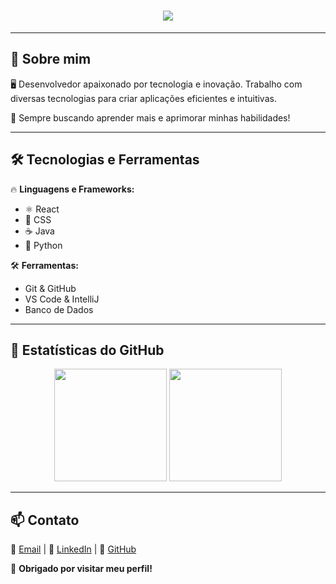 <h1 align="center">
  <div align="center" background-color='Black'>
  <img src="https://readme-typing-svg.herokuapp.com?color=800080&center=true&lines=Bem-vindo+ao+meu+GitHub!;Eu+sou+Nicolas+Rabelo" />
  </div>
</h1>

---

## 🚀 Sobre mim
🖥️ Desenvolvedor apaixonado por tecnologia e inovação. Trabalho com diversas tecnologias para criar aplicações eficientes e intuitivas.  

🎨 Sempre buscando aprender mais e aprimorar minhas habilidades!  

---

## 🛠️ Tecnologias e Ferramentas  
🔥 **Linguagens e Frameworks:**  
- ⚛️ React  
- 🎨 CSS  
- ☕ Java  
- 🐍 Python  

🛠️ **Ferramentas:**  
- Git & GitHub  
- VS Code & IntelliJ  
- Banco de Dados  

---

## 🌟 Estatísticas do GitHub  
<div align="center">
  <img height="180em" src="https://github-readme-stats.vercel.app/api?username=seu-usuario&show_icons=true&theme=dracula&hide_border=true&bg_color=000000&title_color=800080&text_color=ffffff&icon_color=800080" />
  <img height="180em" src="https://github-readme-streak-stats.herokuapp.com/?user=seu-usuario&theme=dracula&hide_border=true&ring=800080&fire=800080&currStreakLabel=ffffff" />
</div>

---

## 📫 Contato  
📧 [Email](mailto:rabelonicolas01@gmail.com) | 🔗 [LinkedIn](www.linkedin.com/in/nicolas-rabelo-de-melo-9a3a24274) | 🐙 [GitHub](https://github.com/seu-usuario)  

💜 **Obrigado por visitar meu perfil!**
